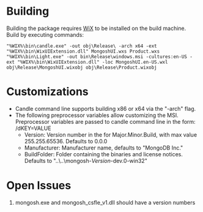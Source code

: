 # Building

Building the package requires [WiX](https://wixtoolset.org) to be installed on the build machine.
Build by executing commands:
~~~~~
"%WIX%\bin\candle.exe" -out obj\Release\ -arch x64 -ext "%WIX%\bin\WixUIExtension.dll" MongoshUI.wxs Product.wxs
"%WIX%\bin\Light.exe" -out bin\Release\windows.msi -cultures:en-US -ext "%WIX%\bin\WixUIExtension.dll" -loc MongoshUI.en-US.wxl obj\Release\MongoshUI.wixobj obj\Release\Product.wixobj
~~~~~

# Customizations

- Candle command line supports building x86 or x64 via the "-arch" flag.
- The following preprocessor variables allow customizing the MSI. Preprocessor variables are passed to candle command line in the form: /dKEY=VALUE
  - Version: Version number in the for Major.Minor.Build, with max value 255.255.65536. Defaults to 0.0.0
  - Manufacturer: Manufacturer name, defaults to "MongoDB Inc."
  - BuildFolder: Folder containing the binaries and license notices. Defaults to "..\\..\mongosh-_Version_-dev.0-win32"

# Open Issues
1. mongosh.exe and mongosh_csfle_v1.dll should have a version numbers
